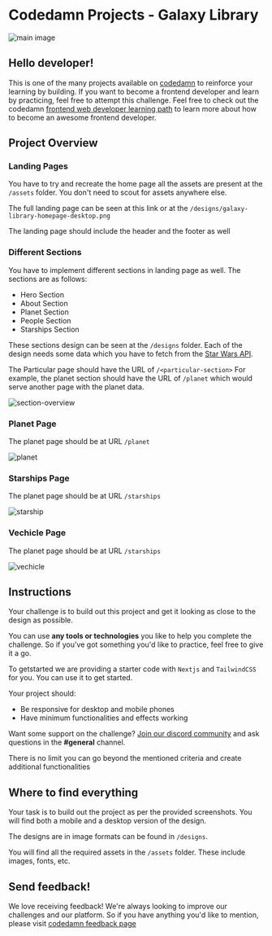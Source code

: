 # Codedamn Projects - Galaxy Library
![main image](https://github.com/Abbhiishek/galaxy-library/blob/main/public/main.png?raw=true)

## Hello developer!

This is one of the many projects available on [codedamn](https://codedamn.com/projects) to reinforce your learning by building. If you want to become a frontend developer and learn by practicing, feel free to attempt this challenge. Feel free to check out the codedamn [frontend web developer learning path](https://codedamn.com/learning-paths) to learn more about how to become an awesome frontend developer.

## Project Overview

### Landing Pages

You have to try and recreate the home page all the assets are present at the `/assets` folder. You don't need to scout for assets anywhere else. 

The full landing page can be seen at this link or at the `/designs/galaxy-library-homepage-desktop.png`

The landing page should include the header and the footer as well
### Different Sections 

You have to implement different sections in landing page as well. The sections are as follows:

- Hero Section
- About Section
- Planet Section
- People Section
- Starships Section

These sections design can be seen at the `/designs` folder. Each of the design needs some data which you have to fetch from the [Star Wars API](https://swapi.dev/).


The Particular  page should have the URL of `/<particular-section>`
For example, the planet section should have the URL of `/planet` which would serve another page with the planet data.

![section-overview](https://github.com/Abbhiishek/galaxy-library/blob/main/public/sections.png?raw=true)


### Planet Page

The planet page should be at URL `/planet`

![planet](https://github.com/Abbhiishek/galaxy-library/blob/main/public/planet.png?raw=true)


### Starships Page

The planet page should be at URL `/starships`

![starship](https://github.com/Abbhiishek/galaxy-library/blob/main/public/starship.png?raw=true)


### Vechicle Page

The planet page should be at URL `/starships`

![vechicle](https://github.com/Abbhiishek/galaxy-library/blob/main/public/vechicle.png?raw=true)


## Instructions

Your challenge is to build out this project and get it looking as close to the design as possible.

You can use **any tools or technologies** you like to help you complete the challenge. So if you've got something you'd like to practice, feel free to give it a go.

To getstarted we are providing a starter code with `Nextjs` and `TailwindCSS` for you. You can use it to get started.

Your project should:

-   Be responsive for desktop and mobile phones
-   Have minimum functionalities and effects working

Want some support on the challenge? [Join our discord community](https://cdm.sh/discord) and ask questions in the **#general** channel.

There is no limit you can go beyond the mentioned criteria and create additional functionalities

## Where to find everything

Your task is to build out the project as per the provided screenshots. You will find both a mobile and a desktop version of the design.

The designs are in image formats can be found in `/designs`.

You will find all the required assets in the `/assets` folder. These include images, fonts, etc.


## Send feedback!

We love receiving feedback! We're always looking to improve our challenges and our platform. So if you have anything you'd like to mention, please visit [codedamn feedback page](https://codedamn.com/contact)